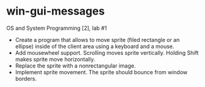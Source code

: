 # win-gui-messages
OS and System Programming [2], lab #1

- Create a program that allows to move sprite (filed rectangle or an ellipse) inside of the client area using a keyboard and a mouse.
- Add mousewheel support. Scrolling moves sprite vertically. Holding Shift makes sprite move horizontally.
- Replace the sprite with a nonrectangular image.
- Implement sprite movement. The sprite should bounce from window borders.
